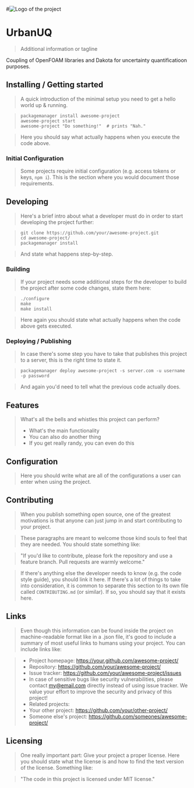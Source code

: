 #![Logo of the project](https://raw.githubusercontent.com/jehna/readme-best-practices/master/sample-logo.png)

# UrbanUQ
> Additional information or tagline

Coupling of OpenFOAM libraries and Dakota for uncertainty quantificatioon purposes. 

## Installing / Getting started

> A quick introduction of the minimal setup you need to get a hello world up &
running.

> ```shell
> packagemanager install awesome-project
> awesome-project start
> awesome-project "Do something!"  # prints "Nah."
> ```

> Here you should say what actually happens when you execute the code above.

### Initial Configuration

> Some projects require initial configuration (e.g. access tokens or keys, `npm i`).
> This is the section where you would document those requirements.

## Developing

> Here's a brief intro about what a developer must do in order to start developing
> the project further:

> ```shell
> git clone https://github.com/your/awesome-project.git
> cd awesome-project/
> packagemanager install
> ```

> And state what happens step-by-step.

### Building

> If your project needs some additional steps for the developer to build the
> project after some code changes, state them here:

> ```shell
> ./configure
> make
> make install
> ```

> Here again you should state what actually happens when the code above gets
> executed.

### Deploying / Publishing

> In case there's some step you have to take that publishes this project to a
> server, this is the right time to state it.

> ```shell
> packagemanager deploy awesome-project -s server.com -u username -p password
> ```

> And again you'd need to tell what the previous code actually does.

## Features

> What's all the bells and whistles this project can perform?
> * What's the main functionality
> * You can also do another thing
> * If you get really randy, you can even do this

## Configuration

> Here you should write what are all of the configurations a user can enter when
> using the project.

## Contributing

> When you publish something open source, one of the greatest motivations is that
> anyone can just jump in and start contributing to your project.

> These paragraphs are meant to welcome those kind souls to feel that they are
> needed. You should state something like:

> "If you'd like to contribute, please fork the repository and use a feature
> branch. Pull requests are warmly welcome."

> If there's anything else the developer needs to know (e.g. the code style
> guide), you should link it here. If there's a lot of things to take into
> consideration, it is common to separate this section to its own file called
> `CONTRIBUTING.md` (or similar). If so, you should say that it exists here.

## Links

> Even though this information can be found inside the project on machine-readable
> format like in a .json file, it's good to include a summary of most useful
> links to humans using your project. You can include links like:

> - Project homepage: https://your.github.com/awesome-project/
> - Repository: https://github.com/your/awesome-project/
> - Issue tracker: https://github.com/your/awesome-project/issues
> - In case of sensitive bugs like security vulnerabilities, please contact
    my@email.com directly instead of using issue tracker. We value your effort
    to improve the security and privacy of this project!
> - Related projects:
> - Your other project: https://github.com/your/other-project/
> - Someone else's project: https://github.com/someones/awesome-project/


## Licensing

> One really important part: Give your project a proper license. Here you should
> state what the license is and how to find the text version of the license.
> Something like:

> "The code in this project is licensed under MIT license."

